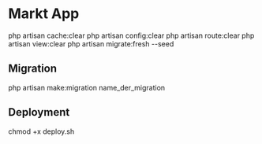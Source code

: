 # Markt App

php artisan cache:clear
php artisan config:clear
php artisan route:clear
php artisan view:clear
php artisan migrate:fresh --seed

## Migration

php artisan make:migration name_der_migration

## Deployment

chmod +x deploy.sh
